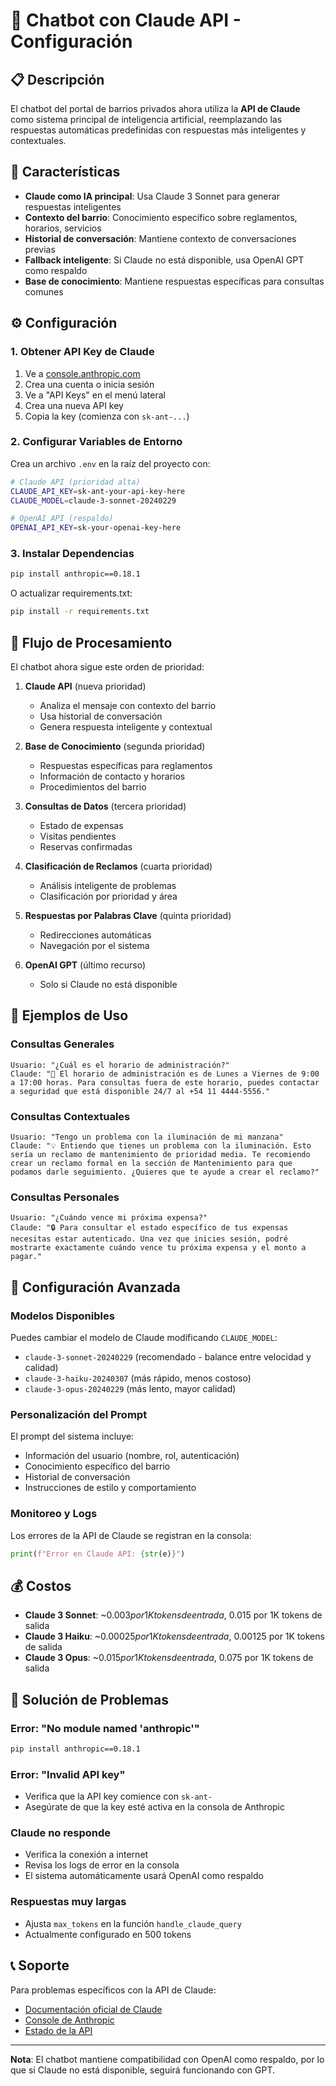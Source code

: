 # 🤖 Chatbot con Claude API - Configuración

## 📋 Descripción

El chatbot del portal de barrios privados ahora utiliza la **API de Claude** como sistema principal de inteligencia artificial, reemplazando las respuestas automáticas predefinidas con respuestas más inteligentes y contextuales.

## 🚀 Características

- **Claude como IA principal**: Usa Claude 3 Sonnet para generar respuestas inteligentes
- **Contexto del barrio**: Conocimiento específico sobre reglamentos, horarios, servicios
- **Historial de conversación**: Mantiene contexto de conversaciones previas
- **Fallback inteligente**: Si Claude no está disponible, usa OpenAI GPT como respaldo
- **Base de conocimiento**: Mantiene respuestas específicas para consultas comunes

## ⚙️ Configuración

### 1. Obtener API Key de Claude

1. Ve a [console.anthropic.com](https://console.anthropic.com)
2. Crea una cuenta o inicia sesión
3. Ve a "API Keys" en el menú lateral
4. Crea una nueva API key
5. Copia la key (comienza con `sk-ant-...`)

### 2. Configurar Variables de Entorno

Crea un archivo `.env` en la raíz del proyecto con:

```bash
# Claude API (prioridad alta)
CLAUDE_API_KEY=sk-ant-your-api-key-here
CLAUDE_MODEL=claude-3-sonnet-20240229

# OpenAI API (respaldo)
OPENAI_API_KEY=sk-your-openai-key-here
```

### 3. Instalar Dependencias

```bash
pip install anthropic==0.18.1
```

O actualizar requirements.txt:

```bash
pip install -r requirements.txt
```

## 🔄 Flujo de Procesamiento

El chatbot ahora sigue este orden de prioridad:

1. **Claude API** (nueva prioridad)
   - Analiza el mensaje con contexto del barrio
   - Usa historial de conversación
   - Genera respuesta inteligente y contextual

2. **Base de Conocimiento** (segunda prioridad)
   - Respuestas específicas para reglamentos
   - Información de contacto y horarios
   - Procedimientos del barrio

3. **Consultas de Datos** (tercera prioridad)
   - Estado de expensas
   - Visitas pendientes
   - Reservas confirmadas

4. **Clasificación de Reclamos** (cuarta prioridad)
   - Análisis inteligente de problemas
   - Clasificación por prioridad y área

5. **Respuestas por Palabras Clave** (quinta prioridad)
   - Redirecciones automáticas
   - Navegación por el sistema

6. **OpenAI GPT** (último recurso)
   - Solo si Claude no está disponible

## 🎯 Ejemplos de Uso

### Consultas Generales
```
Usuario: "¿Cuál es el horario de administración?"
Claude: "🏢 El horario de administración es de Lunes a Viernes de 9:00 a 17:00 horas. Para consultas fuera de este horario, puedes contactar a seguridad que está disponible 24/7 al +54 11 4444-5556."
```

### Consultas Contextuales
```
Usuario: "Tengo un problema con la iluminación de mi manzana"
Claude: "💡 Entiendo que tienes un problema con la iluminación. Esto sería un reclamo de mantenimiento de prioridad media. Te recomiendo crear un reclamo formal en la sección de Mantenimiento para que podamos darle seguimiento. ¿Quieres que te ayude a crear el reclamo?"
```

### Consultas Personales
```
Usuario: "¿Cuándo vence mi próxima expensa?"
Claude: "🔒 Para consultar el estado específico de tus expensas necesitas estar autenticado. Una vez que inicies sesión, podré mostrarte exactamente cuándo vence tu próxima expensa y el monto a pagar."
```

## 🔧 Configuración Avanzada

### Modelos Disponibles

Puedes cambiar el modelo de Claude modificando `CLAUDE_MODEL`:

- `claude-3-sonnet-20240229` (recomendado - balance entre velocidad y calidad)
- `claude-3-haiku-20240307` (más rápido, menos costoso)
- `claude-3-opus-20240229` (más lento, mayor calidad)

### Personalización del Prompt

El prompt del sistema incluye:
- Información del usuario (nombre, rol, autenticación)
- Conocimiento específico del barrio
- Historial de conversación
- Instrucciones de estilo y comportamiento

### Monitoreo y Logs

Los errores de la API de Claude se registran en la consola:
```python
print(f"Error en Claude API: {str(e)}")
```

## 💰 Costos

- **Claude 3 Sonnet**: ~$0.003 por 1K tokens de entrada, ~$0.015 por 1K tokens de salida
- **Claude 3 Haiku**: ~$0.00025 por 1K tokens de entrada, ~$0.00125 por 1K tokens de salida
- **Claude 3 Opus**: ~$0.015 por 1K tokens de entrada, ~$0.075 por 1K tokens de salida

## 🚨 Solución de Problemas

### Error: "No module named 'anthropic'"
```bash
pip install anthropic==0.18.1
```

### Error: "Invalid API key"
- Verifica que la API key comience con `sk-ant-`
- Asegúrate de que la key esté activa en la consola de Anthropic

### Claude no responde
- Verifica la conexión a internet
- Revisa los logs de error en la consola
- El sistema automáticamente usará OpenAI como respaldo

### Respuestas muy largas
- Ajusta `max_tokens` en la función `handle_claude_query`
- Actualmente configurado en 500 tokens

## 📞 Soporte

Para problemas específicos con la API de Claude:
- [Documentación oficial de Claude](https://docs.anthropic.com/)
- [Console de Anthropic](https://console.anthropic.com/)
- [Estado de la API](https://status.anthropic.com/)

---

**Nota**: El chatbot mantiene compatibilidad con OpenAI como respaldo, por lo que si Claude no está disponible, seguirá funcionando con GPT.
